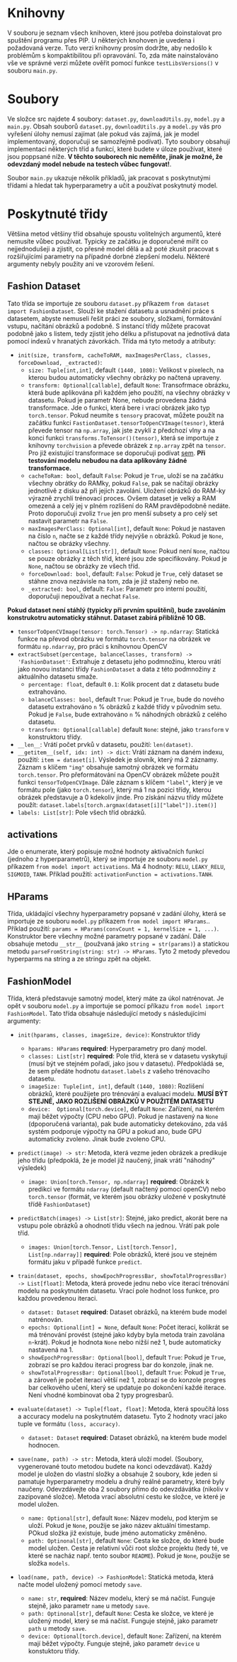 # Knihovny

V souboru je seznam všech knihoven, které jsou potřeba doinstalovat pro spuštění programu přes PIP. U některých knohoven je uvedena i požadovaná verze. Tuto verzi knihovny prosím dodržte, aby nedošlo k problémům s kompaktibilitou při opravování. To, zda máte nainstalováno vše ve správné verzi můžete ověřit pomocí funkce `testLibsVersions()` v souboru `main.py`.

# Soubory

Ve složce src najdete 4 soubory: `dataset.py`, `downloadUtils.py`, `model.py` a `main.py`. Obsah souborů `dataset.py`, `downloadUtils.py` a `model.py` vás pro vyřešení úlohy nemusí zajímat (ale pokud vás zajímá, jak je model implementovaný, doporučuji se samozřejmě podívat). Tyto soubory obsahují implementaci některých tříd a funkcí, které budete v úloze používat, které jsou poppsané níže. **V těchto souborech nic neměňte, jinak je možné, že odevzdaný model nebude na testech vůbec fungovat!**.

Soubor `main.py` ukazuje několik příkladů, jak pracovat s poskytnutými třídami a hledat tak hyperparametry a učit a používat poskytnutý model.

# Poskytnuté třidy

Většina metod většiny tříd obsahuje spoustu volitelných argumentů, které nemusíte vůbec používat. Typicky ze začátku je doporučené mířit co nejjednodušeji a zjistit, co přesně model dělá a až poté zkusit pracovat s rozšiřujícími parametry na případné dorbné zlepšení modelu. Některé argumenty nebyly použity ani ve vzorovém řešení. 

## Fashion Dataset

Tato třída se importuje ze souboru `dataset.py` příkazem `from dataset import FashionDataset`. Slouží ke stažení datasetu a usnadnění práce s datasetem, abyste nemuseli řešit práci ze soubory, složkami, formátování vstupu, načítání obrázků a podobně. S instancí třídy můžete pracovat podobně jako s listem, tedy zjistit jeho délku a přistupovat na jednotlivá data pomocí indexů v hranatých závorkách. Třída má tyto metody a atributy:

- `init(size, transform, cacheToRAM, maxImagesPerClass, classes, forceDownload, _extracted)`:
  - `size: Tuple[int,int]`, default `(1440, 1080)`: Velikost v pixelech, na kterou budou automaticky všechny obrázky po načtená upraveny.
  - `transform: Optional[callable]`, default `None`: Transofrmace obrázku, která bude aplikována při každém jeho použití, na všechny obrázky v datasetu. Pokud je parametr None, nebude provedena žádná transformace. Jde o funkci, která bere i vrací obrázek jako typ `torch.tensor`. Pokud neumíte s `tensory` pracovat, můžete použít na začátku funkci `FastionDataset.tensorToOpenCVImage(tesnor)`, která převede tensor na `np.array`, jak jste zvyklí z předchozí vlny a na konci funkci `transforms.ToTensor()(tensor)`, která se importuje z knihovny `torchvision` a převede obrázek z `np.array` zpět na `tensor`. Pro již existující transformace se doporučuji podívat [sem](https://pytorch.org/vision/0.9/transforms.html). **Při testování modelu nebudou na data aplikovány žádné transformace.**
  - `cacheToRam: bool`, default `False`: Pokud je `True`, uloží se na začátku všechny obrátky do RAMky, pokud `False`, pak se načítají obrázky jednotlivě z disku až při jejich zavolání. Uložení obrázků do RAM-ky výrazně zrychlí trénovací proces. Ovšem dataset je velký a RAM omezená a celý jej v plném rozlišení do RAM pravděpodobně nedáte. Proto doporučuji zvoliz `True` jen pro menší subsety a pro celý set nastavit parametr na `False`.
  - `maxImagesPerClass: Optional[int]`, default `None`: Pokud je nastaven na číslo `n`, načte se z každé třídy nejvýše `n` obrázků. Pokud je `None`, načtou se obrázky všechny.
  - `classes: Optional[List[str]]`, default `None`: Pokud není `None`, načtou se pouze obrázky z těch tříd, které jsou zde specifikovány. Pokud je `None`, načtou se obrázky ze všech tříd.
  - `forceDownload: bool`, default: `False`: Pokud je `True`, celý dataset se stáhne znova nezávisle na tom, zda je již stažený nebo ne.
  - `_extracted: bool`, default: `False`: Parametr pro interní použití, doporučuji nepoužívat a nechat `False`.

**Pokud dataset není stáhlý (typicky při prvním spuštění), bude zavoláním konstrukotru automaticky stáhnut. Dataset zabírá přibližně 10 GB.**

- `tensorToOpenCVImage(tensor: torch.Tensor) -> np.ndarray`: Statická funkce na převod obrázku ve formátu `torch.tensor` na obrázek ve formátu `np.ndarray`, pro práci s knihovnou OpenCV
- `extractSubset(percentage, balanceClasses, transform) -> 'FashionDataset'`: Extrahuje z detasetu jeho podmnožinu, kterou vrátí jako novou instanci třídy `FashionDataset` a data z této podmnožiny z aktuálního datasetu smaže.
  - `percentage: float`, default `0.1`: Kolik procent dat z datasetu bude extrahováno.
  - `balanceClasses: bool`, default `True`: Pokud je `True`, bude do nového datasetu extrahováno `n` % obrázků z každé třídy v původním setu. Pokud je `False`, bude extrahováno `n` % náhodných obrázků z celého datasetu.
  - `transform: Optional[callable]` default `None`: stejné, jako `transform` v konstruktoru třídy.
- `__len__`: Vrátí počet prvků v datasetu, použití: `len(dataset)`. 
- `__getitem__(self, idx: int) -> dict`: Vrátí záznam na daném indexu, použití: `item = dataset[i]`. Výsledek je slovník, který má 2 záznamy. Záznam s klíčem `"img"` obsahuje samotný obrázek ve formátu `torch.tensor`. Pro přeformátování na OpenCV obrázek můžete použít funkci `tensorToOpenCVImage`. Dále záznam s klíčem `"label"`, který je ve formátu pole (jako `torch.tensor`), který má 1 na pozici třídy, kterou obrázek představuje a 0 kdekoliv jinde. Pro získání názvu třídy můžete použít: `dataset.labels[torch.argmax(dataset[i]["label"]).item()]`
- `labels: List[str]`: Pole všech tříd obrázků.

## activations
  
Jde o enumerate, který popisuje možné hodnoty aktivačních funkcí (jednoho z hyperparametrů), který se importuje ze souboru `model.py` příkazem `from model import activations`. Má 4 hodnoty: `RELU`, `LEAKY_RELU`, `SIGMOID`, `TANH`. Příklad použití: `activationFunction = activations.TANH`.

## HParams

Třída, ukládající všechny hyperparametry popsané v zadání úlohy, která se importuje ze souboru `model.py` příkazem `from model import HParams`.. Příklad použití: `params = HParams(convCount = 1, kernelSize = 1, ...)`. Konstruktor bere všechny možné parametry popsané v zadání. Dále obsahuje metodu `__str__` (použvaná jako `string = str(params)`) a statickou metodu `parseFromString(string: str) -> HParams`. Tyto 2 metody převedou hyperparms na string a ze stringu zpět na objekt.

## FashionModel

Třída, která představuje samotný model, který máte za úkol natrénovat. Je opět v souboru `model.py` a importuje se pomocí příkazu `from model import FashionModel`. Tato třída obsahuje následující metody s následujícími argumenty:

- `init(hparams, classes, imageSize, device)`: Konstruktor třídy
  - `hparams: HParams` **required**: Hyperparametry pro daný model.
  - `classes: List[str]` **required**: Pole tříd, která se v datasetu vyskytují (musí být ve stejném pořadí, jako jsou v datasetu). Předpokládá se, že sem předáte hodnotu `dataset.labels` z vašeho trénovacího datasetu.
  - `imageSize: Tuple[int, int]`, default `(1440, 1080)`: Rozlišení obrázků, které použijete pro trénování a evaluaci modelu. **MUSÍ BÝT STEJNÉ, JAKO ROZLIŠENÍ OBRÁZKŮ V POUŽITÉM DATASETU**
  - `device:  Optional[torch.device]`, default `None`: Zařízení, na kterém mají běžet výpočty (CPU nebo GPU). Pokud je nastavený na `None` (dpoporučená varianta), pak bude automaticky detekováno, zda váš systém podporuje výpočty na GPU a pokud ano, bude GPU automaticky zvoleno. Jinak bude zvoleno CPU.
  
- `predict(image) -> str`: Metoda, která vezme jeden obrázek a predikuje jeho třídu (předpoklá, že je model již naučený, jinak vrátí "náhodný" výsledek)
  - `image: Union[torch.Tensor, np.ndarray]` **required**: Obrázek k predikci ve formátu `ndarray` (default načtený pomocí openCV) nebo `torch.tensor` (formát, ve kterém jsou obrázky uložené v poskytnuté třídě `FashionDataset`)

- `predictBatch(images) -> List[str]`: Stejné, jako predict, akorát bere na vstupu pole obrázků a ohodnotí třídu všech na jednou. Vrátí pak pole tříd.
  - `images: Union[torch.Tensor, List[torch.Tensor], List[np.ndarray]]` **required**: Pole obrázků, které jsou ve stejném formátu jaku v případě funkce `predict`.

- `train(dataset, epochs, showEpochProgressBar, showTotalProgressBar) -> List[float]`: Metoda, která provede jednu nebo více iterací trénování modelu na poskytnutém datasetu. Vrací pole hodnot loss funkce, pro každou provedenou iteraci.
  - `dataset: Dataset` **required**: Dataset obrázků, na kterém bude model natrénován.
  - `epochs: Optional[int] = None`, default `None`: Počet iterací, kolikrát se má trénování provést (stejné jako kdyby byla metoda train zavolána `n`-krát). Pokud je hodnota `None` nebo nižší než 1, bude automaticky nastavená na 1.
  - `showEpochProgressBar: Optional[bool]`, default `True`: Pokud je `True`, zobrazí se pro každou iteraci progress bar do konzole, jinak ne.
  - `showTotalProgressBar: Optional[bool]`, default `True`: Pokud je `True`, a zároveň je počet iterací větší než 1, zobrazí se do konzole progres bar celkového učení, který se updatuje po dokončení každé iterace. Není vhodné kombinovat oba 2 typy progresbarů.

- `evaluate(dataset) -> Tuple[float, float]`: Metoda, která spoučítá loss a accuracy modelu na poskytnutém datasetu. Tyto 2 hodnoty vrací jako tuple ve formátu `(loss, accuracy)`.
  - `dataset: Dataset` **required**: Dataset obrázků, na kterém bude model hodnocen.

- `save(name, path) -> str:` Metoda, která uloží model. (Soubory, vygenerované touto metodou budete na konci odevzdávat). Každý model je uložen do vlastní složky a obsahuje 2 soubory, kde jeden si pamatuje hyperparametry modelu a druhý reálné parametry, které byly naučeny. Odevzdávejte oba 2 soubory přímo do odevzdávátka (nikoliv v zazipované složce). Metoda vrací absolutní cestu ke složce, ve které je model uložen.
  - `name: Optional[str]`, default `None`: Název modelu, pod kterým se uloží. Pokud je `None`, použije se jako název aktuální timestamp. POkud složka již existuje, bude jméno automaticky změněno.
  - `path: Optinonal[str]`, default `None`: Cesta ke složce, do které bude model uložen. Cesta je relativní vůči root složce projektu (tedy té, ve které se nacház např. tento soubor `README`). Pokud je `None`, použije se složka `models`.

- `load(name, path, device) -> FashionModel`: Statická metoda, která načte model uložený pomocí metody `save`.
  - `name: str`, **required**: Název modelu, který se má načíst. Funguje stejně, jako parametr `name` u metody `save`.
  - `path: Optinonal[str]`, default `None`:  Cesta ke složce, ve které je uložený model, který se má načíst. Funguje stejně, jako parametr `path` u metody `save`.
  - `device: Optional[torch.device]`, default `None`: Zařízení, na kterém mají běžet výpočty. Funguje stejně, jako parametr `device` u konstuktoru třídy.
